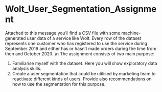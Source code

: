 # Wolt_User_Segmentation_Assignment
Attached to this message you’ll find a CSV file with some machine-generated user data of a service like Wolt. Every row of the dataset represents one customer who has registered to use the service during September 2019 and either has or hasn’t made orders during the time from then and October 2020.
\n
The assignment consists of two main purpose:
1. Familiarise myself with the dataset. Here you will show exploratory data analysis skills.
2. Create a user segmentation that could be utilised by marketing team to reactivate different kinds of users. Provide also recommendations on how to use the segmentation for this purpose. 

